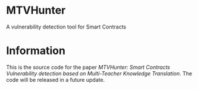 # MTVHunter
A vulnerability detection tool for Smart Contracts
# Information 
This is the source code for the paper *MTVHunter: Smart Contracts Vulnerability detection based on Multi-Teacher Knowledge Translation*.
The code will be released in a future update.
